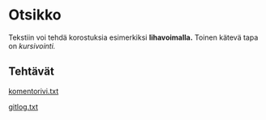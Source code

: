 # Otsikko

Tekstiin voi tehdä korostuksia esimerkiksi **lihavoimalla.** 
Toinen kätevä tapa on *kursivointi.*

## Tehtävät

[komentorivi.txt](https://github.com/mlkulmala/ot-harjoitustyo/blob/master/laskarit/viikko1/komentorivi.txt)

[gitlog.txt](https://github.com/mlkulmala/ot-harjoitustyo/blob/master/laskarit/viikko1/gitlog.txt)
